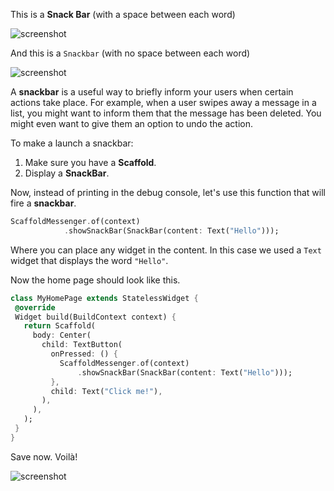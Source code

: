 
This is a **Snack Bar** (with a space between each word)

![screenshot](https://lh6.googleusercontent.com/ftGxvA6qwZd3OBkYPwIppox_FO1VOGPeQZrJ6tuX95naDCcM-l6Gi_Sn0XqPGuNUICParM7YChRSE1rTk_Fml51UzbdILe-vlfAlKSrnfPvrxZPKdsGL2pCwt6V0BaXx1fXq419j)

And this is a `Snackbar` (with no space between each word)

![screenshot](https://lh3.googleusercontent.com/JXkJKPz2bTfeDIyotbe8071bUCf92mWOIT_0CVNDWxRcaCRl4Em0eATgdcmbDvzUstwGOJWS2y7L4Dfapp_lEZYeGCccCWxo69eucj7JlvdY-gjrF-DE_-1cl0VzQ56RGVZ3dSgF)




A **snackbar** is a useful way to briefly inform your users when certain actions take place. For example, when a user swipes away a message in a list, you might want to inform them that the message has been deleted. You might even want to give them an option to undo the action. 



To make a launch a snackbar:

1. Make sure you have a **Scaffold**.
1. Display a **SnackBar**.



Now, instead of printing in the debug console, let's use this function that will fire a **snackbar**. 

```dart
ScaffoldMessenger.of(context)
            .showSnackBar(SnackBar(content: Text("Hello")));
```





Where you can place any widget in the content. In this case we used a `Text` widget that displays the word `"Hello"`. 





Now the home page should look like this.

```dart
class MyHomePage extends StatelessWidget {
 @override
 Widget build(BuildContext context) {
   return Scaffold(
     body: Center(
       child: TextButton(
         onPressed: () {
           ScaffoldMessenger.of(context)
               .showSnackBar(SnackBar(content: Text("Hello")));
         },
         child: Text("Click me!"),
       ),
     ),
   );
 }
}
```





Save now. Voilà! 

![screenshot](https://lh6.googleusercontent.com/r9LWmxCWEJMsqffram4OLMNaDFarVONoLmjasFtB9RQHRt4iX6LNYQBv-xha9lESZbejptYltrtO_BlbeI99DmTWiLps8KkqRlA5rlaQxb2nbY3nvwNbN5IpIR2KglG_OzRYAQGC)




